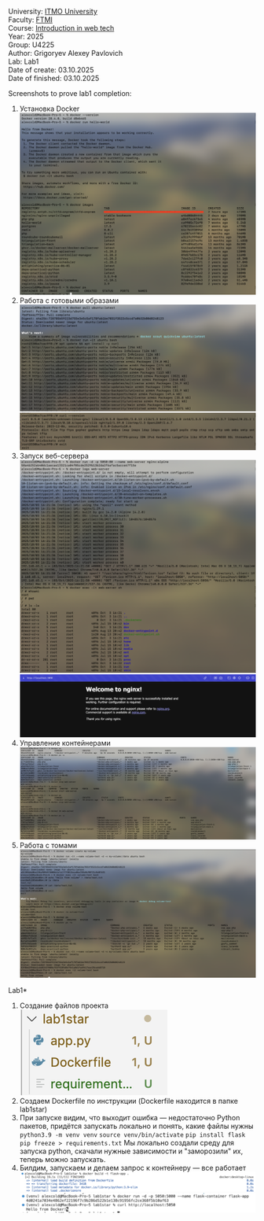 University: [ITMO University](https://itmo.ru/ru/)\
Faculty: [FTMI](https://ftmi.itmo.ru/)\
Course: [Introduction in web tech](https://itmo-ict-faculty.github.io/introduction-in-web-tech/)\
Year: 2025\
Group: U4225\
Author: Grigoryev Alexey Pavlovich\
Lab: Lab1\
Date of create: 03.10.2025\
Date of finished: 03.10.2025

Screenshots to prove lab1 completion:
1. Установка Docker
![img0.png](img0.png)
2. Работа с готовыми образами
![img1.png](img1.png)
![img2.png](img2.png)
3. Запуск веб-сервера
![img3.png](img3.png)
![img4.png](img4.png)
4. Управление контейнерами
![img5.png](img5.png)
5. Работа с томами
![img6.png](img6.png)

Lab1*

1. Создание файлов проекта
![img8.png](img8.png)
2. Создаем Dockerfile по инструкции (Dockerfile находится в папке lab1star)
3. При запуске видим, что выходит ошибка — недостаточно Python пакетов, придётся запускать локально и понять, какие файлы нужны
`python3.9 -m venv venv`
`source venv/bin/activate`
`pip install flask`
`pip freeze > requirements.txt`
Мы локально создали среду для запуска python, скачали нужные зависимости и "заморозили" их, теперь можно запускать.
4. Билдим, запускаем и делаем запрос к контейнеру — все работает
![img7.png](img7.png)
![img9.png](img9.png)